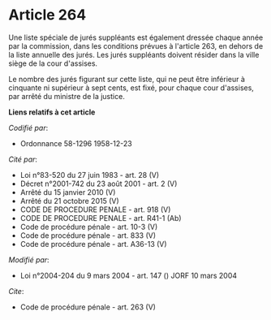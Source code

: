 # Article 264

Une liste spéciale de jurés suppléants est également dressée chaque année par la commission, dans les conditions prévues à
l'article 263, en dehors de la liste annuelle des jurés. Les jurés suppléants doivent résider dans la ville siège de la cour
d'assises. 

Le nombre des jurés figurant sur cette liste, qui ne peut être inférieur à cinquante ni supérieur à sept cents, est fixé,
pour chaque cour d'assises, par arrêté du ministre de la justice.

**Liens relatifs à cet article**

_Codifié par_:

  - Ordonnance 58-1296 1958-12-23

_Cité par_:

  - Loi n°83-520 du 27 juin 1983 - art. 28 (V)
  - Décret n°2001-742 du 23 août 2001 - art. 2 (V)
  - Arrêté du 15 janvier 2010 (V)
  - Arrêté du 21 octobre 2015 (V)
  - CODE DE PROCEDURE PENALE - art. 918 (V)
  - CODE DE PROCEDURE PENALE - art. R41-1 (Ab)
  - Code de procédure pénale - art. 10-3 (V)
  - Code de procédure pénale - art. 833 (V)
  - Code de procédure pénale - art. A36-13 (V)

_Modifié par_:

  - Loi n°2004-204 du 9 mars 2004 - art. 147 () JORF 10 mars 2004

_Cite_:

  - Code de procédure pénale - art. 263 (V)
